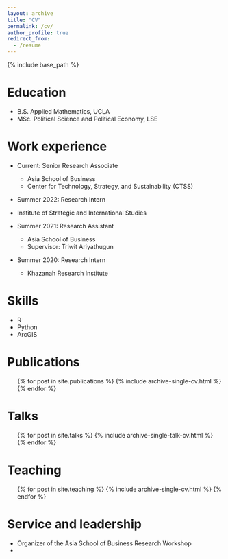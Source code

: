 ```yaml
---
layout: archive
title: "CV"
permalink: /cv/
author_profile: true
redirect_from:
  - /resume
---
```


{% include base_path %}

Education
======
* B.S. Applied Mathematics, UCLA
* MSc. Political Science and Political Economy, LSE

Work experience
======
* Current: Senior Research Associate
  * Asia School of Business
  * Center for Technology, Strategy, and Sustainability (CTSS)

 * Summer 2022: Research Intern
  * Institute of Strategic and International Studies

* Summer 2021: Research Assistant
  * Asia School of Business
  * Supervisor: Triwit Ariyathugun

* Summer 2020: Research Intern
  * Khazanah Research Institute
  
Skills
======
* R
* Python
* ArcGIS

Publications
======
  <ul>{% for post in site.publications %}
    {% include archive-single-cv.html %}
  {% endfor %}</ul>
  
Talks
======
  <ul>{% for post in site.talks %}
    {% include archive-single-talk-cv.html %}
  {% endfor %}</ul>
  
Teaching
======
  <ul>{% for post in site.teaching %}
    {% include archive-single-cv.html %}
  {% endfor %}</ul>
  
Service and leadership
======
* Organizer of the Asia School of Business Research Workshop
* 
